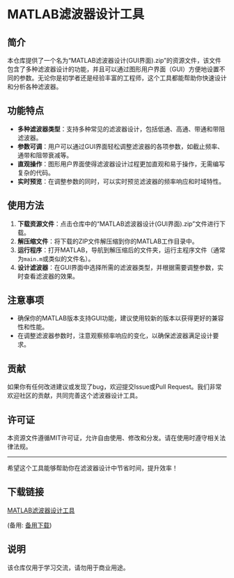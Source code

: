 # MATLAB滤波器设计工具

## 简介

本仓库提供了一个名为“MATLAB滤波器设计(GUI界面).zip”的资源文件，该文件包含了多种滤波器设计的功能，并且可以通过图形用户界面（GUI）方便地设置不同的参数。无论你是初学者还是经验丰富的工程师，这个工具都能帮助你快速设计和分析各种滤波器。

## 功能特点

- **多种滤波器类型**：支持多种常见的滤波器设计，包括低通、高通、带通和带阻滤波器。
- **参数可调**：用户可以通过GUI界面轻松调整滤波器的各项参数，如截止频率、通带和阻带衰减等。
- **直观操作**：图形用户界面使得滤波器设计过程更加直观和易于操作，无需编写复杂的代码。
- **实时预览**：在调整参数的同时，可以实时预览滤波器的频率响应和时域特性。

## 使用方法

1. **下载资源文件**：点击仓库中的“MATLAB滤波器设计(GUI界面).zip”文件进行下载。
2. **解压缩文件**：将下载的ZIP文件解压缩到你的MATLAB工作目录中。
3. **运行程序**：打开MATLAB，导航到解压缩后的文件夹，运行主程序文件（通常为`main.m`或类似的文件名）。
4. **设计滤波器**：在GUI界面中选择所需的滤波器类型，并根据需要调整参数，实时查看滤波器的效果。

## 注意事项

- 确保你的MATLAB版本支持GUI功能，建议使用较新的版本以获得更好的兼容性和性能。
- 在调整滤波器参数时，注意观察频率响应的变化，以确保滤波器满足设计要求。

## 贡献

如果你有任何改进建议或发现了bug，欢迎提交Issue或Pull Request。我们非常欢迎社区的贡献，共同完善这个滤波器设计工具。

## 许可证

本资源文件遵循MIT许可证，允许自由使用、修改和分发。请在使用时遵守相关法律法规。

---

希望这个工具能够帮助你在滤波器设计中节省时间，提升效率！

## 下载链接
[MATLAB滤波器设计工具](https://pan.quark.cn/s/22ad45717189) 

(备用: [备用下载](https://pan.baidu.com/s/14Sgfb3XnQE2ZwscfrMA-uA?pwd=9lax))

## 说明

该仓库仅用于学习交流，请勿用于商业用途。
